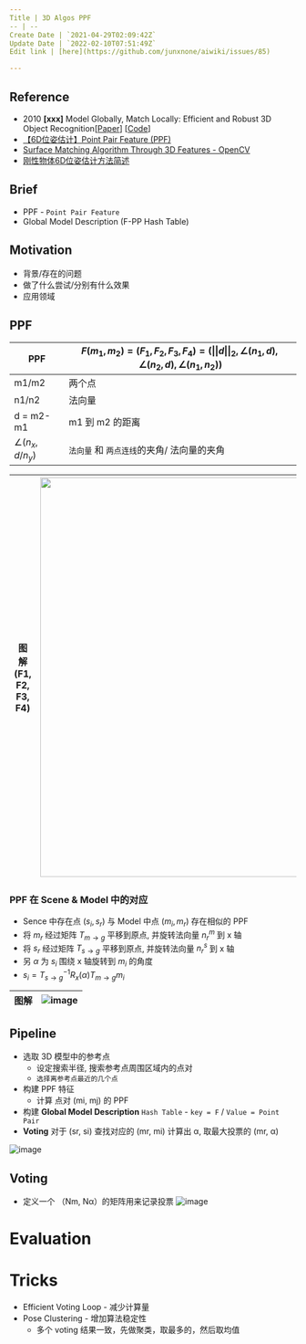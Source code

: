 ```yaml
---
Title | 3D Algos PPF
-- | --
Create Date | `2021-04-29T02:09:42Z`
Update Date | `2022-02-10T07:51:49Z`
Edit link | [here](https://github.com/junxnone/aiwiki/issues/85)

---
```

## Reference
- 2010 **[xxx]** Model Globally, Match Locally: Efficient and Robust 3D Object Recognition[[Paper](http://campar.in.tum.de/pub/drost2010CVPR/drost2010CVPR.pdf)] [[Code]()]
- [【6D位姿估计】Point Pair Feature (PPF)](https://zhuanlan.zhihu.com/p/94952276)
- [Surface Matching Algorithm Through 3D Features - OpenCV](https://docs.opencv.org/3.0-beta/modules/surface_matching/doc/surface_matching.html)
- [刚性物体6D位姿估计方法简述](https://www.hanchine.com/newInfo_131.html)


## Brief
- PPF - `Point Pair Feature`
- Global Model Description (F-PP Hash Table)



## Motivation
- 背景/存在的问题
- 做了什么尝试/分别有什么效果
- 应用领域

## PPF

PPF | $F(m_{1},m_{2})=(F_{1}, F_{2}, F_{3}, F_{4})=(\left\|\left\| d \right\| \right\|_{2}, \angle (n_{1},d), \angle (n_{2},d), \angle (n_{1},n_{2}))$
-- | --
m1/m2 | 两个点
n1/n2 | 法向量
d = m2-m1 | m1 到 m2 的距离
$\angle (n_{x},d/n_{y})$ | `法向量` 和 `两点连线`的夹角/ 法向量的夹角


图解 (F1, F2, F3, F4)  | <img width=700px src="https://user-images.githubusercontent.com/2216970/116506313-96778f00-a8ef-11eb-8f18-ccad36ebc7bf.png">
-- | --

### PPF 在 Scene & Model 中的对应

- Sence 中存在点 $(s_{i}, s_{r})$ 与 Model 中点 $(m_{i}, m_{r})$ 存在相似的 PPF
- 将 $m_{r}$ 经过矩阵 $T_{m \to g}$ 平移到原点, 并旋转法向量 $n_{r}^{m}$ 到 x 轴
- 将 $s_{r}$ 经过矩阵 $T_{s \to g}$ 平移到原点, 并旋转法向量 $n_{r}^{s}$ 到 x 轴 
- 另 $\alpha$ 为 $s_{i}$ 围绕  x 轴旋转到 $m_{i}$ 的角度
- $s_{i} = T_{s \to g}^{-1}R_{x}(\alpha)T_{m \to g}m_{i}$


图解 | ![image](https://user-images.githubusercontent.com/2216970/116509077-3f74b880-a8f5-11eb-8ea8-64d2c1ceba19.png)
-- | --

## Pipeline
- 选取 3D 模型中的参考点
  - 设定搜索半径, 搜索参考点周围区域内的点对
  - `选择离参考点最近的几个点`
- 构建 PPF 特征
  - 计算 点对 (mi, mj) 的 PPF
- 构建 **Global Model Description** `Hash Table` - `key = F` / `Value = Point Pair`
- **Voting** 对于 (sr, si) 查找对应的 (mr, mi) 计算出 α, 取最大投票的 (mr, α)


![image](https://user-images.githubusercontent.com/2216970/116495688-fa8d5980-a8d5-11eb-8bf9-52409dda0db5.png)

## Voting
- 定义一个 （Nm, Nα）的矩阵用来记录投票
![image](https://user-images.githubusercontent.com/2216970/116511829-9ed4c780-a8f9-11eb-93b0-6fadb38045ac.png)

# Evaluation

# Tricks
- Efficient Voting Loop - 减少计算量
- Pose Clustering - 增加算法稳定性
  - 多个  voting 结果一致，先做聚类，取最多的，然后取均值
